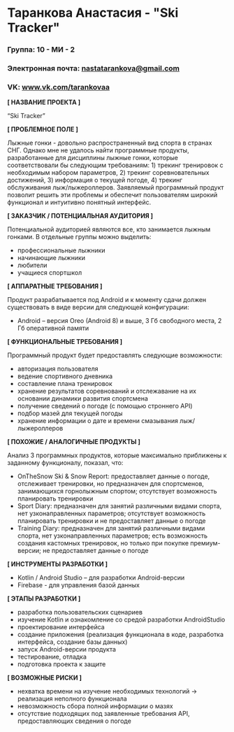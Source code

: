 # Таранкова Анастасия - "Ski Tracker"

### Группа: 10 - МИ - 2
### Электронная почта: nastatarankova@gmail.com
### VK: www.vk.com/tarankovaa


**[ НАЗВАНИЕ ПРОЕКТА ]**

“Ski Tracker”

**[ ПРОБЛЕМНОЕ ПОЛЕ ]**

Лыжные гонки - довольно распространенный вид спорта в странах СНГ. Однако мне не удалось найти программные продукты, разработанные для дисциплины лыжные гонки, которые соответствовали бы следующим требованиям: 1) трекинг тренировок с необходимым набором параметров, 2) трекинг соревновательных достижений, 3) информация о текущей погоде, 4) трекинг обслуживания лыж/лыжероллеров. Заявляемый программный продукт позволит решить эти проблемы и обеспечит пользователям широкий функционал и интуитивно понятный интерфейс.

**[ ЗАКАЗЧИК / ПОТЕНЦИАЛЬНАЯ АУДИТОРИЯ ]**

Потенциальной аудиторией являются все, кто занимается лыжным гонками.
В отдельные группы можно выделить:

* профессиональные лыжники
* начинающие лыжники
* любители
* учащиеся спортшкол

**[ АППАРАТНЫЕ ТРЕБОВАНИЯ ]** 

Продукт разрабатывается под Android и к моменту сдачи должен существовать в виде версии для следующей конфигурации:

* Android – версия Oreo (Android 8) и выше, 3 Гб свободного места, 2 Гб оперативной памяти

**[ ФУНКЦИОНАЛЬНЫЕ ТРЕБОВАНИЯ ]**

Программный продукт будет предоставлять следующие возможности:
* авторизация пользователя
* ведение спортивного дневника
* составление плана тренировок 
* хранение результатов соревнований и отслежавание на их основании динамики развития спортсмена
* получение сведений о погоде (с помощью строннего API)
* подбор мазей для текущей погоды
* хранение информации о дате и времени смазывания лыж/лыжероллеров

**[ ПОХОЖИЕ / АНАЛОГИЧНЫЕ ПРОДУКТЫ ]**

Анализ 3 программных продуктов, которые максимально приближены к заданному функционалу, показал, что:

* OnTheSnow Ski & Snow Report: предоставляет данные о погоде, отслеживает тренировки, но предназначен для спортсменов, занимающихся горнолыжным спортом; отсутствует возможность планировать тренировки
* Sport Diary: предназначен для занятий различными видами спорта, нет узконаправленных параметров; отсутствует возможность планировать тренировки и не предоставляет данные о погоде
* Training Diary: предназначен для занятий различными видами спорта, нет узконаправленных параметров; есть возможность создания кастомных тренировок, но только при покупке премиум-версии; не предоставляет данные о погоде

**[ ИНСТРУМЕНТЫ РАЗРАБОТКИ ]**

*	Kotlin / Android Studio – для разработки Android-версии
* Firebase - для управления базой данных

**[ ЭТАПЫ РАЗРАБОТКИ ]**

*	разработка пользовательских сценариев
* изучение Kotlin и ознакомление со средой разработки AndroidStudio
*	проектирование интерфейса
*	создание приложения (реализация функционала в коде, разработка интерфейса, создание базы данных)
*	запуск Android-версии продукта
*	тестирование, отладка
*	подготовка проекта к защите

**[ ВОЗМОЖНЫЕ РИСКИ ]**

*	нехватка времени на изучение необходимых технологий -> реализация неполного функционала
* невозможность сбора полной информации о мазях
* отсутствие подходящих под заявленные требования API, предоставляющих сведения о погоде
